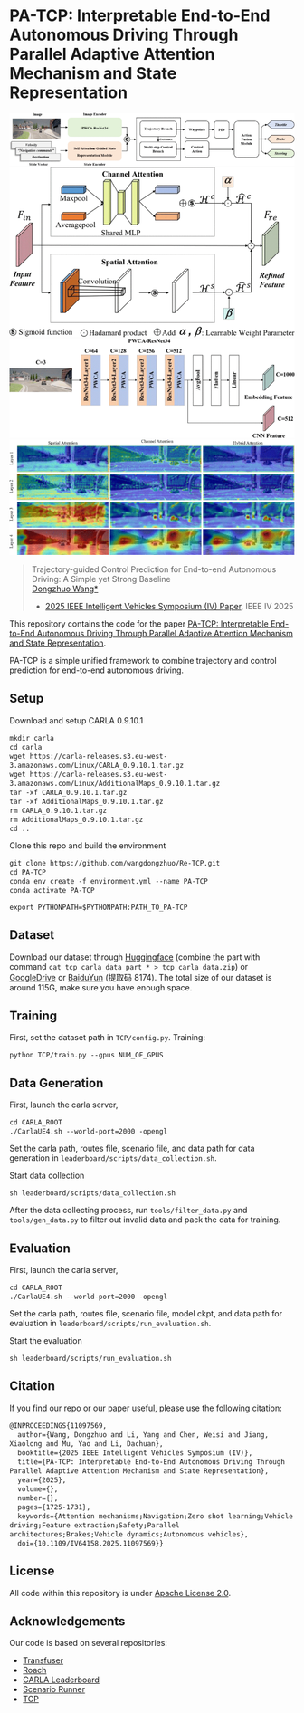 # PA-TCP: Interpretable End-to-End Autonomous Driving Through Parallel Adaptive Attention Mechanism and State Representation

![teaser](assets/teaser.png)
![teaser](assets/PWCA.png)
![teaser](assets/SSRM.png)
![teaser](assets/last.png)
> Trajectory-guided Control Prediction for End-to-end Autonomous Driving: A Simple yet Strong Baseline  
> [Dongzhuo Wang*](https://scholar.google.cz/citations?user=UOwKHNwAAAAJ&hl=zh-CN&scioq=Re-TCP)
>  - [2025 IEEE Intelligent Vehicles Symposium (IV) Paper](https://ieeexplore.ieee.org/abstract/document/11097569), IEEE IV 2025 
	
This repository contains the code for the paper [PA-TCP: Interpretable End-to-End Autonomous Driving Through Parallel Adaptive Attention Mechanism and State Representation](https://ieeexplore.ieee.org/abstract/document/11097569).


PA-TCP is a simple unified framework to combine trajectory and control prediction for end-to-end autonomous driving.


## Setup
Download and setup CARLA 0.9.10.1
```
mkdir carla
cd carla
wget https://carla-releases.s3.eu-west-3.amazonaws.com/Linux/CARLA_0.9.10.1.tar.gz
wget https://carla-releases.s3.eu-west-3.amazonaws.com/Linux/AdditionalMaps_0.9.10.1.tar.gz
tar -xf CARLA_0.9.10.1.tar.gz
tar -xf AdditionalMaps_0.9.10.1.tar.gz
rm CARLA_0.9.10.1.tar.gz
rm AdditionalMaps_0.9.10.1.tar.gz
cd ..
```

Clone this repo and build the environment

```
git clone https://github.com/wangdongzhuo/Re-TCP.git
cd PA-TCP
conda env create -f environment.yml --name PA-TCP
conda activate PA-TCP
```

```
export PYTHONPATH=$PYTHONPATH:PATH_TO_PA-TCP
```

## Dataset

Download our dataset through [Huggingface](https://huggingface.co/datasets/craigwu/tcp_carla_data) (combine the part with command `cat tcp_carla_data_part_* > tcp_carla_data.zip`) or [GoogleDrive](https://drive.google.com/file/d/1HZxlSZ_wUVWkNTWMXXcSQxtYdT7GogSm/view?usp=sharing) or [BaiduYun](https://pan.baidu.com/s/11xBZwAWQ3WxQXecuuPoexQ) (提取码 8174). The total size of our dataset is around 115G, make sure you have enough space.

## Training
First, set the dataset path in ``TCP/config.py``.
Training:
```
python TCP/train.py --gpus NUM_OF_GPUS
```

## Data Generation
First, launch the carla server,
```
cd CARLA_ROOT
./CarlaUE4.sh --world-port=2000 -opengl
```
Set the carla path, routes file, scenario file, and data path for data generation in ``leaderboard/scripts/data_collection.sh``.

Start data collection

```
sh leaderboard/scripts/data_collection.sh
```
After the data collecting process, run `tools/filter_data.py` and `tools/gen_data.py` to filter out invalid data and pack the data for training.

## Evaluation
First, launch the carla server,
```
cd CARLA_ROOT
./CarlaUE4.sh --world-port=2000 -opengl
```
Set the carla path, routes file, scenario file, model ckpt, and data path for evaluation in ``leaderboard/scripts/run_evaluation.sh``.

Start the evaluation

```
sh leaderboard/scripts/run_evaluation.sh
```

## Citation

If you find our repo or our paper useful, please use the following citation:

```
@INPROCEEDINGS{11097569,
  author={Wang, Dongzhuo and Li, Yang and Chen, Weisi and Jiang, Xiaolong and Mu, Yao and Li, Dachuan},
  booktitle={2025 IEEE Intelligent Vehicles Symposium (IV)}, 
  title={PA-TCP: Interpretable End-to-End Autonomous Driving Through Parallel Adaptive Attention Mechanism and State Representation}, 
  year={2025},
  volume={},
  number={},
  pages={1725-1731},
  keywords={Attention mechanisms;Navigation;Zero shot learning;Vehicle driving;Feature extraction;Safety;Parallel architectures;Brakes;Vehicle dynamics;Autonomous vehicles},
  doi={10.1109/IV64158.2025.11097569}}
```

## License
All code within this repository is under [Apache License 2.0](https://www.apache.org/licenses/LICENSE-2.0).

## Acknowledgements

Our code is based on several repositories:
- [Transfuser](https://github.com/autonomousvision/transfuser)
- [Roach](https://github.com/zhejz/carla-roach)
- [CARLA Leaderboard](https://github.com/carla-simulator/leaderboard)
- [Scenario Runner](https://github.com/carla-simulator/scenario_runner)
- [TCP](https://github.com/OpenDriveLab/TCP)


